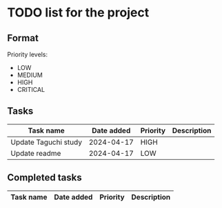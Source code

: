 # TODO list for the project

## Format

Priority levels:
- LOW
- MEDIUM
- HIGH
- CRITICAL

## Tasks

| Task name            | Date added | Priority | Description |
| -------------------- | ---------- | -------- | ----------- |
| Update Taguchi study | 2024-04-17 | HIGH     |             |
| Update readme        | 2024-04-17 | LOW      |             |

## Completed tasks

| Task name | Date added | Priority | Description |
| --------- | ---------- | -------- | ----------- |
